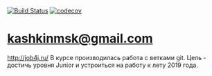 [![Build Status](https://travis-ci.org/aaawwweee/job4j.svg?branch=master)](https://travis-ci.org/aaawwweee/job4j)
[![codecov](https://codecov.io/gh/aaawwweee/job4j/branch/master/graph/badge.svg)](https://codecov.io/gh/aaawwweee/job4j)
# kashkinmsk@gmail.com
http://job4j.ru/
В курсе производилась работа с ветками git.
Цель - достичь уровня Junior и устроиться на работу к лету 2019 года. 